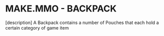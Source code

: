 # MAKE.MMO - BACKPACK

[description]
A Backpack contains a number of Pouches that each hold a certain category of game item
